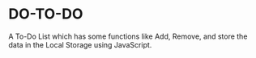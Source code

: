 # DO-TO-DO
A To-Do List which has some functions like Add, Remove, and store the data in the Local Storage using JavaScript.
